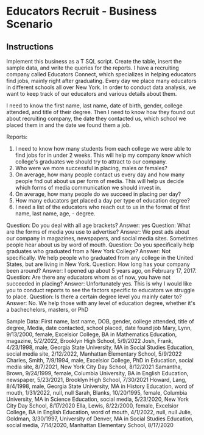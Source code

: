 # Educators Recruit - Business Scenario
## Instructions 
Implement this business as a T SQL script. Create the table, insert the sample data, and write the queries for the reports. 
I have a recruiting company called Educators Connect, which specializes in helping educators find jobs, mainly right after graduating. 
Every day we place many educators in different schools all over New York. 
In order to conduct data analysis, we want to keep track of our educators and various details about them. 

I need to know the first name, last name, date of birth, gender, college attended, and title of their degree. 
Then I need to know how they found out about recruiting company, the date they contacted us, which school we placed them in and the date we found them a job. 

Reports:
1. I need to know how many students from each college we were able to find jobs for in under 2 weeks. 
    This will help my company know which college's graduates we should try to attract to our company.
2. Who were we more successful in placing, males or females?
3. On average, how many people contact us every day and how many people fnd out about us per form of media. 
    This will help us decide which forms of media communication we should invest in.
4. On average, how many people do we succeed in placing per day?
5. How many educators get placed a day per type of education degree?
6. I need a list of the educators who reach out to us in the format of first name, last name, age, - degree.

Question: Do you deal with all age brackets?
Answer: yes
Question: What are the forms of media you use to advertise?
Answer: We post ads about our company in magazines, newspapers, and social media sites. Sometimes people hear about us by word of mouth.
Question: Do you specifically help graduates who graduated from a New York College?
Answer: Not specifically. We help people who graduated from any college in the United States, but are living in New York. 
Question: How long has your company been around?
Answer: I opened up about 5 years ago, on February 17, 2017.
Question: Are there any educators whom as of now, you have not succeeded in placing?
Answer: Unfortunately yes. This is why I would like you to conduct reports to see the factors specific to educators we struggle to place.
Question: Is there a certain degree level you mainly cater to?
Answer: No. We help those with any level of education degree, whether it's a bachechelors, masters, or PhD

Sample Data:
First name, last name, DOB, gender, college attended, title of degree, Media, date contacted, school placed, date found job
Mary, Lynn, 9/13/2000, female, Excelsior College, BA in Mathematics Education, magazine, 5/2/2022, Brooklyn High School, 5/9/2022
Josh, Frank, 4/23/1998, male, Georgia State University, MA in Social Studies Education, social media site, 2/12/2022, Manhattan Elementary School, 5/9/2022
Charles, Smith, 7/9/1994, male, Excelsior College, PhD in Education, social media site, 8/7/2021, New York City Day School, 8/12/2021
Samantha, Brown, 9/24/1999, female, Columbia University, BA in English Education, newspaper, 5/23/2021, Brooklyn High School, 7/30/2021
Howard, Lang, 8/4/1998, male, Georgia State University, MA in History Education, word of mouth, 1/31/2022, null, null
Sarah, Blanks, 10/20/1995, female, Columbia University, MA in Science Education, social media, 5/23/2020, New York City Day School, 8/17/2020
Ella, Lewis, 8/22/2000, female, Excelsior College, BA in English Education, word of mouth, 4/1/2022, null, null
Julie, Goldman, 3/30/1997, University of Denver, MA in Social Studies Education, social media, 7/14/2020, Manhattan Elementary School, 8/17/2020
